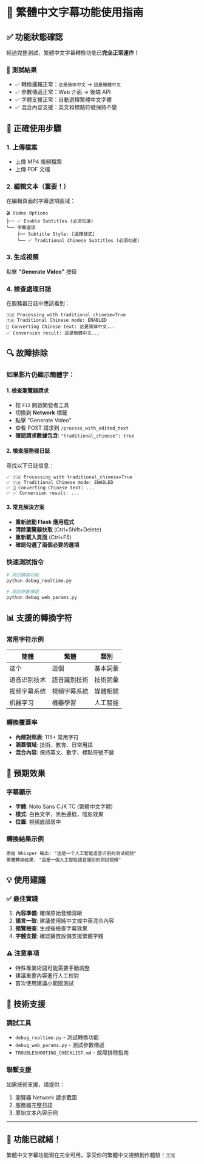 # 🎉 繁體中文字幕功能使用指南

## ✅ 功能狀態確認

經過完整測試，繁體中文字幕轉換功能已**完全正常運作**！

### 🔧 測試結果
- ✅ 轉換邏輯正常：`这是简体中文` → `這是簡體中文`
- ✅ 參數傳遞正常：Web 介面 → 後端 API 
- ✅ 字體支援正常：自動選擇繁體中文字體
- ✅ 混合內容支援：英文和標點符號保持不變

## 🚀 正確使用步驟

### 1. 上傳檔案
- 上傳 MP4 視頻檔案
- 上傳 PDF 文檔

### 2. 編輯文本（重要！）  
在編輯頁面的字幕選項區域：

```
🎬 Video Options
├── ✅ Enable Subtitles (必須勾選)
└── 字幕選項
    ├── Subtitle Style: [選擇樣式]
    └── ✅ Traditional Chinese Subtitles (必須勾選)
```

### 3. 生成視頻
點擊 **"Generate Video"** 按鈕

### 4. 檢查處理日誌
在服務器日誌中應該看到：
```
🇹🇼 Processing with traditional_chinese=True
🇹🇼 Traditional Chinese mode: ENABLED  
🔄 Converting Chinese text: 这是简体中文...
✅ Conversion result: 這是簡體中文...
```

## 🔍 故障排除

### 如果影片仍顯示簡體字：

#### 1. 檢查瀏覽器請求
- 按 `F12` 開啟開發者工具
- 切換到 **Network** 標籤  
- 點擊 "Generate Video"
- 查看 POST 請求到 `/process_with_edited_text`
- **確認請求數據包含**: `"traditional_chinese": true`

#### 2. 檢查服務器日誌
尋找以下日誌信息：
```
✅ 🇹🇼 Processing with traditional_chinese=True
✅ 🇹🇼 Traditional Chinese mode: ENABLED
✅ 🔄 Converting Chinese text: ...
✅ ✅ Conversion result: ...
```

#### 3. 常見解決方案
- **重新啟動 Flask 應用程式**
- **清除瀏覽器快取** (Ctrl+Shift+Delete)
- **重新載入頁面** (Ctrl+F5)
- **確認勾選了兩個必要的選項**

### 快速測試指令
```bash
# 測試轉換功能
python debug_realtime.py

# 測試參數傳遞  
python debug_web_params.py
```

## 📊 支援的轉換字符

### 常用字符示例
| 簡體 | 繁體 | 類別 |
|-----|-----|------|
| 这个 | 這個 | 基本詞彙 |
| 语音识别技术 | 語音識別技術 | 技術詞彙 |
| 视频字幕系统 | 視頻字幕系統 | 媒體相關 |
| 机器学习 | 機器學習 | 人工智能 |

### 轉換覆蓋率
- **內建對照表**: 115+ 常用字符
- **涵蓋領域**: 技術、教育、日常用語
- **混合內容**: 保持英文、數字、標點符號不變

## 🎯 預期效果

### 字幕顯示
- **字體**: Noto Sans CJK TC (繁體中文字體)
- **樣式**: 白色文字，黑色邊框，陰影效果
- **位置**: 視頻底部居中

### 轉換結果示例
```
原始 Whisper 輸出: "这是一个人工智能语音识别的测试视频"
繁體轉換結果: "這是一個人工智能語音識別的測試視頻"
```

## 💡 使用建議

### ✅ 最佳實踐
1. **內容準備**: 確保原始音頻清晰
2. **語言一致**: 建議使用純中文或中英混合內容
3. **預覽檢查**: 生成後檢查字幕效果
4. **字體支援**: 確認播放設備支援繁體字體

### ⚠️ 注意事項
- 特殊專業術語可能需要手動調整
- 建議重要內容進行人工校對
- 首次使用建議小範圍測試

## 🔧 技術支援

### 調試工具
- `debug_realtime.py` - 測試轉換功能
- `debug_web_params.py` - 測試參數傳遞
- `TROUBLESHOOTING_CHECKLIST.md` - 故障排除指南

### 聯繫支援
如需技術支援，請提供：
1. 瀏覽器 Network 請求截圖
2. 服務器完整日誌
3. 原始文本內容示例

---

## 🎉 功能已就緒！

繁體中文字幕功能現在完全可用，享受你的繁體中文視頻創作體驗！🇹🇼

